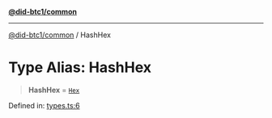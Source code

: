 [**@did-btc1/common**](../README.md)

***

[@did-btc1/common](../globals.md) / HashHex

# Type Alias: HashHex

> **HashHex** = [`Hex`](Hex.md)

Defined in: [types.ts:6](https://github.com/dcdpr/did-btc1-js/blob/751aedd75738c26882a2149e644ae32b9e424707/packages/common/src/types.ts#L6)
